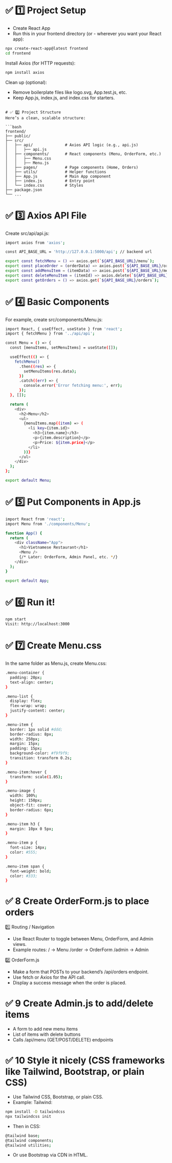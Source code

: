 # ✅ 1️⃣ Project Setup
- Create React App
- Run this in your frontend directory (or - wherever you want your React app):

```bash
npx create-react-app@latest frontend
cd frontend
```

Install Axios (for HTTP requests):
```bash
npm install axios
````

Clean up (optional):
- Remove boilerplate files like logo.svg, App.test.js, etc.
- Keep App.js, index.js, and index.css for starters.
```

# ✅ 2️⃣ Project Structure
Here’s a clean, scalable structure:

```bash
frontend/
├── public/
├── src/
│   ├── api/              # Axios API logic (e.g., api.js)
│   │   ├── api.js
│   ├── components/       # React components (Menu, OrderForm, etc.)
│   │   ├── Menu.css
│   │   ├── Menu.js
│   ├── pages/            # Page components (Home, Orders)
│   ├── utils/            # Helper functions
│   ├── App.js            # Main App component
│   ├── index.js          # Entry point
│   └── index.css         # Styles
├── package.json
└── ...
```

# ✅ 3️⃣ Axios API File
Create src/api/api.js:

```bash
import axios from 'axios';

const API_BASE_URL = 'http://127.0.0.1:5000/api'; // backend url

export const fetchMenu = () => axios.get(`${API_BASE_URL}/menu`);
export const placeOrder = (orderData) => axios.post(`${API_BASE_URL}/orders`, orderData);
export const addMenuItem = (itemData) => axios.post(`${API_BASE_URL}/menu`, itemData);
export const deleteMenuItem = (itemId) => axios.delete(`${API_BASE_URL}/menu/${itemId}`);
export const getOrders = () => axios.get(`${API_BASE_URL}/orders`);
```

# ✅ 4️⃣ Basic Components
For example, create src/components/Menu.js:

```bash
import React, { useEffect, useState } from 'react';
import { fetchMenu } from '../api/api';

const Menu = () => {
  const [menuItems, setMenuItems] = useState([]);

  useEffect(() => {
    fetchMenu()
      .then((res) => {
        setMenuItems(res.data);
      })
      .catch((err) => {
        console.error('Error fetching menu:', err);
      });
  }, []);

  return (
    <div>
      <h2>Menu</h2>
      <ul>
        {menuItems.map((item) => (
          <li key={item.id}>
            <h3>{item.name}</h3>
            <p>{item.description}</p>
            <p>Price: ${item.price}</p>
          </li>
        ))}
      </ul>
    </div>
  );
};

export default Menu;
```

# ✅ 5️⃣ Put Components in App.js
```bash
import React from 'react';
import Menu from './components/Menu';

function App() {
  return (
    <div className="App">
      <h1>Vietnamese Restaurant</h1>
      <Menu />
      {/* Later: OrderForm, Admin Panel, etc. */}
    </div>
  );
}

export default App;
```

# ✅ 6️⃣ Run it!
```bash
npm start
Visit: http://localhost:3000
```

# ✅ 7️⃣ Create Menu.css
In the same folder as Menu.js, create Menu.css:

```bash
.menu-container {
  padding: 20px;
  text-align: center;
}

.menu-list {
  display: flex;
  flex-wrap: wrap;
  justify-content: center;
}

.menu-item {
  border: 1px solid #ddd;
  border-radius: 8px;
  width: 250px;
  margin: 15px;
  padding: 15px;
  background-color: #f9f9f9;
  transition: transform 0.2s;
}

.menu-item:hover {
  transform: scale(1.05);
}

.menu-image {
  width: 100%;
  height: 150px;
  object-fit: cover;
  border-radius: 6px;
}

.menu-item h3 {
  margin: 10px 0 5px;
}

.menu-item p {
  font-size: 14px;
  color: #555;
}

.menu-item span {
  font-weight: bold;
  color: #333;
}
```
# ✅ 8 Create OrderForm.js to place orders

1️⃣ Routing / Navigation
- Use React Router to toggle between Menu, OrderForm, and Admin views.
- Example routes:
/ → Menu
/order → OrderForm
/admin → Admin

2️⃣ OrderForm.js
- Make a form that POSTs to your backend’s /api/orders endpoint.
- Use fetch or Axios for the API call.
- Display a success message when the order is placed.

# ✅ 9 Create Admin.js to add/delete items

- A form to add new menu items
- List of items with delete buttons
- Calls /api/menu (GET/POST/DELETE) endpoints

# ✅ 10 Style it nicely (CSS frameworks like Tailwind, Bootstrap, or plain CSS)

- Use Tailwind CSS, Bootstrap, or plain CSS.
- Example:
Tailwind:

```bash
npm install -D tailwindcss
npx tailwindcss init
```
- Then in  CSS:

```bash
@tailwind base;
@tailwind components;
@tailwind utilities;
```

- Or use Bootstrap via CDN in HTML.